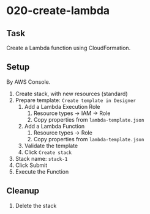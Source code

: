 # 020-create-lambda

## Task
Create a Lambda function using CloudFormation.

## Setup
By AWS Console.
1. Create stack, with new resources (standard)
2. Prepare template: `Create template in Designer`
	1. Add a Lambda Execution Role
		1. Resource types -> IAM -> Role
		2. Copy properties from `lambda-template.json`
	2. Add a Lambda Function
		1. Resource types -> Role
		2. Copy properties from `lambda-template.json`
	3. Validate the template
	4. Click `Create stack`
3. Stack name: `stack-1`
4. Click Submit
5. Execute the Function

## Cleanup
1. Delete the stack
